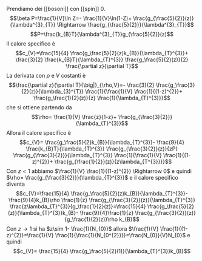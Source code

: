 Prendiamo dei [[bosoni]] con [[spin]] 0.
$$\beta P=\frac{1}{V}\ln Z=- \frac{1}{V}\ln(1-Z)+ \frac{g_{\frac{5}{2}}(z)}{\lambda^{3}_{T}} \Rightarrow \frac{g_{\frac{5}{2}}}{\lambda^{3}_{T}}$$
$$P=\frac{k_{B}T}{\lambda^{3}_{T}}g_{\frac{5}{2}}(z)$$
Il calore specifico è
$$c_{V}=\frac{15}{4} \frac{g_\frac{5}{2}(z)k_{B}}{\lambda_{T}^{3}}+ \frac{3}{2} \frac{k_{B}T}{\lambda_{T}^{3}} \frac{g_\frac{5}{2}(z)}{2} \frac{\partial z}{\partial T}$$
La derivata con $\rho$ e $V$ costanti è
$$\frac{\partial z}{\partial T}{\big|}_{\rho,V}=- \frac{3}{2} \frac{g_\frac{3}{2}(z)}{\lambda_{3}^{T}} \frac{1}{\frac{1}{V} \frac{1}{(1-z)^{2}}+ \frac{g_\frac{1}{2}(z)}{z} \frac{1}{\lambda_{T}^{3}}}$$
che si ottiene partendo da
$$\rho= \frac{1}{V} \frac{z}{1-z}+ \frac{g_{\frac{3}{2}}}{\lambda_{T}^{3}}$$
Allora il calore specifico è
$$c_{V}= \frac{g_\frac{5}{2}k_{B}}{\lambda_{T}^{3}}- \frac{9}{4} \frac{k_{B}T}{\lambda_{T}^{3}} \frac{g_{\frac{3}{2}}(z)}{zP} \frac{g_{\frac{3}{2}}}{\lambda_{T}^{3}} \frac{1}{\frac{1}{V} \frac{1}{(1-z)^{2}}+ \frac{g_{\frac{1}{2}}(z)}{z\lambda_{T^{3}}}}$$
Con $z<1$ abbiamo $\frac{1}{V} \frac{1}{(1-z)^{2}} \Rightarrow 0$ e quindi $\rho= \frac{g_{\frac{3}{2}}}{\lambda_{T}^{3}}$ e il calore specifico diventa
$$c_{V}=\frac{15}{4} \frac{g_\frac{5}{2}(z)k_{B}}{\lambda_{T}^{3}}- \frac{9}{4}k_{B}\rho \frac{1}{z} \frac{g_{\frac{3}{2}}(z)}{\lambda_{T}^{3}} \frac{z\lambda_{T}^{3}}{g_\frac{1}{2}(z)}=\frac{15}{4} \frac{g_\frac{5}{2}(z)}{\lambda_{T}^{3}}k_{B}- \frac{9}{4}\frac{1}{z} \frac{g_{\frac{3}{2}}(z)}{g_\frac{1}{2}(z)}\rho k_{B}$$
Con $z \rightarrow 1$ si ha $z\sim 1- \frac{1}{N_{0}}$ allora $\frac{1}{V} \frac{1}{(1-z)^{2}}=\frac{1}{V} \frac{1}{\frac{1}{N_{0^{2}}}}=\frac{N_{0}}{V}N_{0}$ e quindi
$$c_{V}= \frac{15}{4} \frac{g_\frac{5}{2}(1)}{\lambda_{T}^{3}}k_{B}$$
